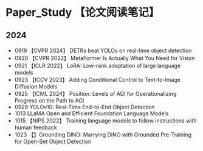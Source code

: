 # Paper_Study 【论文阅读笔记】

## 2024
- 0919 【CVPR 2024】 DETRs beat YOLOs on real-time object detection
- 0920 【CVPR 2022】 MetaFormer Is Actually What You Need for Vision
- 0921 【ICLR 2022】 LoRA: Low-rank adaptation of large language models
- 0923 【ICCV 2023】 Adding Conditional Control to Text-to-Image Diffusion Models
- 0925 【ICML 2024】 Position: Levels of AGI for Operationalizing Progress on the Path to AGI
- 0929 YOLOv10: Real-Time End-to-End Object Detection
- 1013 LLaMA Open and Efficient Foundation Language Models
- 1015 【NIPS 2022】 Training language models to follow instructions with human feedback
- 1023 【】Grounding DINO: Marrying DINO with Grounded Pre-Training for Open-Set Object Detection
